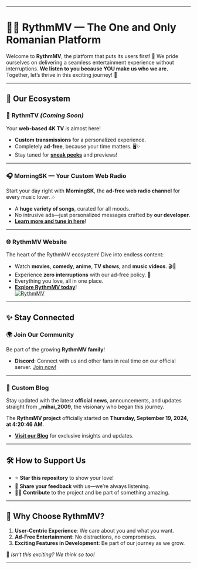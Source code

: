 

---

# 🎵✨ **RythmMV** — The One and Only Romanian Platform  

Welcome to **RythmMV**, the platform that puts its users first! 💖 We pride ourselves on delivering a seamless entertainment experience without interruptions. **We listen to you because YOU make us who we are.** Together, let’s thrive in this exciting journey! 🚀  

---  

## 🌟 **Our Ecosystem**  

### 🎥 **RythmTV** *(Coming Soon)*  
Your **web-based 4K TV** is almost here!  
- **Custom transmissions** for a personalized experience.  
- Completely **ad-free**, because your time matters. 🖥️✨  
- Stay tuned for **[sneak peeks]([#](https://discord.gg/EY7v56BeFc))** and previews!   

---

### 🎧 **MorningSK** — Your Custom Web Radio  
Start your day right with **MorningSK**, the **ad-free web radio channel** for every music lover. 🎶  
- A **huge variety of songs**, curated for all moods.  
- No intrusive ads—just personalized messages crafted by **our developer**.  
- **[Learn more and tune in here]([#](https://discord.gg/EY7v56BeFc))**!  

---

### 🌐 **RythmMV Website**  
The heart of the RythmMV ecosystem! Dive into endless content:  
- Watch **movies**, **comedy**, **anime**, **TV shows**, and **music videos**. 🎬🎵  
- Experience **zero interruptions** with our ad-free policy. 🙌  
- Everything you love, all in one place.  
- **[Explore RythmMV today](https://www.rythmmv.cloudns.org)**!  
[![RythmMV](https://rythmmv.vercel.app/logo.jpg)]() 

---  

## ✨ **Stay Connected**  

### 🌍 **Join Our Community**  
Be part of the growing **RythmMV family**!  
- **Discord**: Connect with us and other fans in real time on our official server. [Join now!](https://discord.gg/EY7v56BeFc)  

---

### 📰 **Custom Blog**  
Stay updated with the latest **official news**, announcements, and updates straight from **_mihai_2009**, the visionary who began this journey.  

The **RythmMV project** officially started on **Thursday, September 19, 2024, at 4:20:46 AM**.  

- **[Visit our Blog](https://rythmmv.vercel.app/blog/news.html)** for exclusive insights and updates.  

---  

## 🛠️ **How to Support Us**  
- ⭐ **Star this repository** to show your love!  
- 📢 **Share your feedback** with us—we’re always listening.  
- 🧑‍💻 **Contribute** to the project and be part of something amazing.  

---  

## 💬 **Why Choose RythmMV?**  
1. **User-Centric Experience**: We care about you and what you want.  
2. **Ad-Free Entertainment**: No distractions, no compromises.  
3. **Exciting Features in Development**: Be part of our journey as we grow.  

🌟 *Isn’t this exciting? We think so too!*  

---
